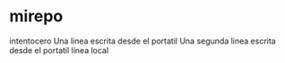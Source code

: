 # mirepo
intentocero
Una linea escrita desde el portatil
Una segunda linea escrita desde el portatil
línea local
